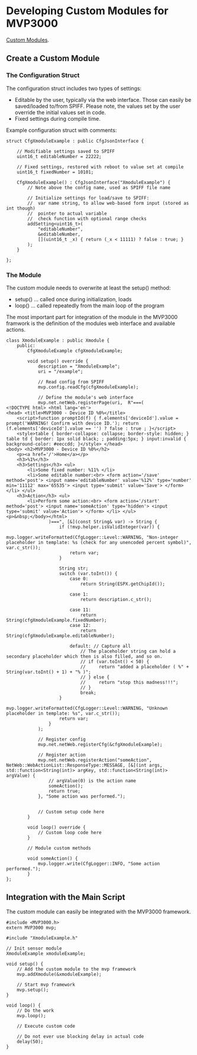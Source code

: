# Developing Custom Modules for MVP3000

[Custom Modules](/examples/custom_module/).

## Create a Custom Module

### The Configuration Struct

The configuration struct includes two types of settings:
 *  Editable by the user, typically via the web interface. Those can easily be saved/loaded to/from SPIFF. Please note, the values set by the user override the initial values set in code.
 *  Fixed settings during compile time.

Example configuration struct with comments:

    struct CfgXmoduleExample : public CfgJsonInterface {

        // Modifiable settings saved to SPIFF
        uint16_t editableNumber = 22222;

        // Fixed settings, restored with reboot to value set at compile  
        uint16_t fixedNumber = 10101;

        CfgXmoduleExample() : CfgJsonInterface("XmoduleExample") {
            // Note above the config name, used as SPIFF file name

            // Initialize settings for load/save to SPIFF:
            //  var name string, to allow web-based form input (stored as int though)
            //  pointer to actual variable
            //  check function with optional range checks
            addSetting<uint16_t>(
                "editableNumber",
                &editableNumber,
                [](uint16_t _x) { return (_x < 11111) ? false : true; }
            );
        }

    };

### The Module

The custom module needs to overwrite at least the setup() method:
 *  setup() ... called once during initialization, loads 
 *  loop() ... called repeatedly from the main loop of the program

The most important part for integration of the module in the MVP3000 framwork is the definition of the modules web interface and available actions.

    class XmoduleExample : public Xmodule {
        public:
            CfgXmoduleExample cfgXmoduleExample;

            void setup() override {
                description = "XmoduleExample";
                uri = "/example";

                // Read config from SPIFF
                mvp.config.readCfg(cfgXmoduleExample);

                // Define the module's web interface
                mvp.net.netWeb.registerPage(uri,  R"===(
    <!DOCTYPE html> <html lang='en'>
    <head> <title>MVP3000 - Device ID %0%</title>
        <script>function promptId(f) { f.elements['deviceId'].value = prompt('WARNING! Confirm with device ID.'); return (f.elements['deviceId'].value == '') ? false : true ; }</script>
        <style>table { border-collapse: collapse; border-style: hidden; } table td { border: 1px solid black; ; padding:5px; } input:invalid { background-color: #eeccdd; }</style> </head>
    <body> <h2>MVP3000 - Device ID %0%</h2>
        <p><a href='/'>Home</a></p>
        <h3>%1%</h3>
        <h3>Settings</h3> <ul>
            <li>Some fixed number: %11% </li>
            <li>Some editable number:<br> <form action='/save' method='post'> <input name='editableNumber' value='%12%' type='number' min='11112' max='65535'> <input type='submit' value='Save'> </form> </li> </ul>
        <h3>Action</h3> <ul>
            <li>Perform some action:<br> <form action='/start' method='post'> <input name='someAction' type='hidden'> <input type='submit' value='Action'> </form> </li> </ul>   
    <p>&nbsp;</body></html>         
                    )===", [&](const String& var) -> String {
                        if (!mvp.helper.isValidInteger(var)) {
                            mvp.logger.writeFormatted(CfgLogger::Level::WARNING, "Non-integer placeholder in template: %s (check for any unencoded percent symbol)", var.c_str());
                            return var;
                        }

                        String str;
                        switch (var.toInt()) {
                            case 0:
                                return String(ESPX.getChipId());

                            case 1:
                                return description.c_str();

                            case 11:
                                return String(cfgXmoduleExample.fixedNumber);
                            case 12:
                                return String(cfgXmoduleExample.editableNumber);

                            default: // Capture all
                                // The placeholder string can hold a secondary placeholder which then is also filled, and so on.
                                // if (var.toInt() < 50) {
                                //     return "added a placeholder ( %" + String(var.toInt() + 1) + "% )";
                                // } else {
                                //     return "stop this madness!!!";
                                // }
                                break;
                        }
                        mvp.logger.writeFormatted(CfgLogger::Level::WARNING, "Unknown placeholder in template: %s", var.c_str());
                        return var;
                    }
                );

                // Register config
                mvp.net.netWeb.registerCfg(&cfgXmoduleExample);

                // Register action
                mvp.net.netWeb.registerAction("someAction", NetWeb::WebActionList::ResponseType::MESSAGE, [&](int args, std::function<String(int)> argKey, std::function<String(int)> argValue) {
                    // argValue(0) is the action name
                    someAction();
                    return true;
                }, "Some action was performed.");
                    

                // Custom setup code here
            }

            void loop() override {
                // Custom loop code here
            }

            // Module custom methods

            void someAction() {
                mvp.logger.write(CfgLogger::INFO, "Some action performed.");
            }
    };


## Integration with the Main Script

The custom module can easily be integrated with the MVP3000 framework.

    #include <MVP3000.h>
    extern MVP3000 mvp;

    #include "XmoduleExample.h"

    // Init sensor module
    XmoduleExample xmoduleExample;

    void setup() {
        // Add the custom module to the mvp framework
        mvp.addXmodule(&xmoduleExample);

        // Start mvp framework
        mvp.setup();
    }

    void loop() {
        // Do the work
        mvp.loop();

        // Execute custom code

        // Do not ever use blocking delay in actual code
        delay(50);
    }